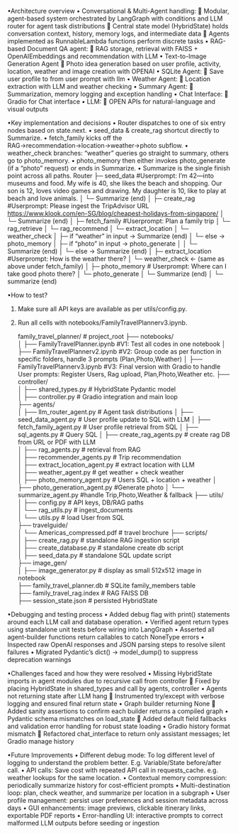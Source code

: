 •Architecture overview
    •	Conversational & Multi-Agent handling: 
    	Modular, agent-based system orchestrated by LangGraph with conditions and LLM router for agent task distributions
    	Central state model (HybridState) holds conversation context, history, memory logs, and intermediate data
    	Agents implemented as RunnableLambda functions perform discrete tasks
    •	RAG-based Document QA agent: 
    	RAG storage, retrieval with FAISS + OpenAIEmbeddings and recommendation with LLM
    •	Text-to-Image Generation Agent
    	Photo idea generation based on user profile, activity, location, weather and image creation with OPENAI
    •	SQLite Agent:
    	Save user profile to from user prompt with llm
    •	Weather Agent: 
    	Location extraction with LLM and weather checking
    •	Summary Agent: 
    	Summarization, memory logging and exception handling
    •	Chat Interface:
    	Gradio for Chat interface
    •	LLM:
    	OPEN APIs for natural-language and visual outputs

•Key implementation and decisions
    •	Router dispatches to one of six entry nodes based on state.next.
    •	seed_data & create_rag shortcut directly to Summarize.
    •	fetch_family kicks off the RAG→recommendation→location→weather→photo subflow.
    •	weather_check branches: “weather” queries go straight to summary, others go to photo_memory.
    •	photo_memory then either invokes photo_generate (if a “photo” request) or ends in Summarize.
    •	Summarize is the single finish point across all paths.
    Router
    ├─ seed_data #Userprompt: I’m 42—into museums and food. My wife is 40, she likes the beach and shopping. Our son is 12, loves video games and drawing. My daughter is 10, like to play at beach and love animals.
    │   └─ Summarize (end)
    │
    ├─ create_rag #Userprompt: Please ingest the TripAdvisor URL https://www.klook.com/en-SG/blog/cheapest-holidays-from-singapore/
    │   └─ Summarize (end) 
    │
    ├─ fetch_family #Userprompt: Plan a family trip
    │   └─ rag_retrieve
    │       └─ rag_recommend
    │           └─ extract_location
    │               └─ weather_check
    │                   ├─ if “weather” in input → Summarize (end)
    │                   └─ else → photo_memory
    │                        ├─ if “photo” in input → photo_generate
    │                        │    └─ Summarize (end)
    │                        └─ else → Summarize (end)
    │
    ├─ extract_location #Userprompt: How is the weather there?
    │   └─ weather_check  ← (same as above under fetch_family)
    │
    ├─ photo_memory # Userprompt: Where can I take good photo there?
    │   └─ photo_generate
    │        └─ Summarize (end)
    │
    └─ summarize (end)

•How to test?

1.	Make sure all API keys are available as per utils/config.py.               
2.	Run all cells with notebooks/FamilyTravelPlannerv3.ipynb.

    family_travel_planner/	 	# project_root
    ├── notebooks/  
    │   ├── FamilyTravelPlanner.ipynb #V1: Test all codes in one notebook
    │   ├── FamilyTravelPlannerv2.ipynb #V2: Group code as per function in specific folders, handle 3 prompts (Plan,Photo,Weather)
    │   ├── FamilyTravelPlannerv3.ipynb #V3: Final version with Gradio to handle User prompts: Register Users, Rag upload, Plan,Photo,Weather etc.
    ├── controller/  
    │   ├── shared_types.py       # HybridState Pydantic model  
    │   ├── controller.py         # Gradio integration and main loop  
    ├── agents/  
    │   ├── llm_router_agent.py    # Agent task distributions
    │   ├── seed_data_agent.py     # User profile update to SQL with LLM
    │   ├── fetch_family_agent.py  # User profile retrieval from SQL 
    │   ├── sql_agents.py  	# Query SQL 
    │   ├── create_rag_agents.py   # create rag DB from URL or PDF with LLM  
    │   ├── rag_agents.py          # retrieval from RAG  
    │   ├── recommender_agents.py  # Trip recommendation  
    │   ├── extract_location_agent.py      # extract location with LLM  
    │   ├── weather_agent.py       # get weather + check weather   
    │   ├── photo_memory_agent.py  # Users SQL + location + weather 
    │   ├── photo_generation_agent.py  #Generate photo
    │   └── summarize_agent.py     #handle Trip,Photo,Weather & fallback
    ├── utils/  
    │   ├── config.py             # API keys, DB/RAG paths  
    │   └── rag_utils.py          # ingest_documents  
    │   └── utils.py              # load User from SQL  
    ├── travelguide/  
    │   └── Americas_compressed.pdf    # travel brochure
    ├── scripts/  
    │   ├── create_rag.py             # standalone RAG ingestion script  
    │   ├── create_database.py        # standalone create db script  
    │   ├── seed_data.py              # standalone SQL update script  
    ├── image_gen/  
    │   ├── image_generator.py    # display as small 512x512 image in notebook  
    ├── family_travel_planner.db  # SQLite family_members table  
    ├── family_travel_rag.index   # RAG FAISS DB  
    ├── session_state.json        # persisted HybridState

•Debugging and testing process
    •	Added debug flag with print() statements around each LLM call and database operation. 
    •	Verified agent return types using standalone unit tests before wiring into LangGraph
    •	Asserted all agent-builder functions return callables to catch NoneType errors
    •	Inspected raw OpenAI responses and JSON parsing steps to resolve silent failures
    •	Migrated Pydantic’s dict() → model_dump() to suppress deprecation warnings
    
•Challenges faced and how they were resolved
    •	Missing HybridState imports in agent modules due to recursive call from controller
    	Fixed by placing HybridState in shared_types and call by agents, controller
    •	Agents not returning state after LLM hang
    	Instrumented try/except with verbose logging and ensured final return state
    •	Graph builder returning None
    	Added sanity assertions to confirm each builder returns a compiled graph
    •	Pydantic schema mismatches on load_state
    	Added default field fallbacks and validation error handling for robust state loading
    •	Gradio history format mismatch
    	Refactored chat_interface to return only assistant messages; let Gradio manage history

•Future Improvements
    •	Different debug mode: To log different level of logging to understand the problem better. E.g. Variable/State before/after call.
    •	API calls: Save cost with  repeated API call in requests_cache. e.g. weather lookups for the same location.
    •	Contextual memory compression: periodically summarize history for cost-efficient prompts
    •	Multi-destination loop: plan, check weather, and summarize per location in a subgraph
    •	User profile management: persist user preferences and session metadata across days
    •	GUI enhancements: image previews, clickable itinerary links, exportable PDF reports
    •	Error-handling UI: interactive prompts to correct malformed LLM outputs before seeding or ingestion
